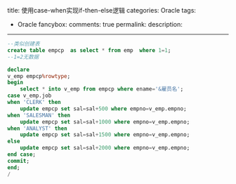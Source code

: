 title: 使用case-when实现if-then-else逻辑
categories: Oracle
tags:
- Oracle
fancybox:
comments: true
permalink: 
description: 
---
```sql
--类似创建表
create table empcp  as select * from emp  where 1=1;
--1=2无数据

declare
v_emp empcp%rowtype;
begin
	select * into v_emp from empcp where ename='&雇员名';
case v_emp.job
when 'CLERK' then
    update empcp set sal=sal+500 where empno=v_emp.empno;
when 'SALESMAN' then
    update empcp set sal=sal+1000 where empno=v_emp.empno;
when 'ANALYST' then
    update empcp set sal=sal+1500 where empno=v_emp.empno;
else
    update empcp set sal=sal+2000 where empno=v_emp.empno;
end case;
commit;
end;
/
```
